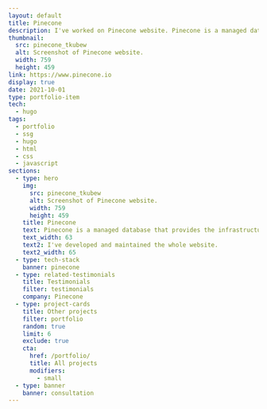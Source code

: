 ```yaml
---
layout: default
title: Pinecone
description: I've worked on Pinecone website. Pinecone is a managed database that provides the infrastructure for ML applications to search and rank results on similarities.
thumbnail:
  src: pinecone_tkubew
  alt: Screenshot of Pinecone website.
  width: 759
  height: 459
link: https://www.pinecone.io
display: true
date: 2021-10-01
type: portfolio-item
tech:
  - hugo
tags:
  - portfolio
  - ssg
  - hugo
  - html
  - css
  - javascript
sections:
  - type: hero
    img:
      src: pinecone_tkubew
      alt: Screenshot of Pinecone website.
      width: 759
      height: 459
    title: Pinecone
    text: Pinecone is a managed database that provides the infrastructure for ML applications that need to search and rank results based on similarities, such as recommendations, personalization, image search, and more.
    text_width: 63
    text2: I've developed and maintained the whole website.
    text2_width: 65
  - type: tech-stack
    banner: pinecone
  - type: related-testimonials
    title: Testimonials
    filter: testimonials
    company: Pinecone
  - type: project-cards
    title: Other projects
    filter: portfolio
    random: true
    limit: 6
    exclude: true
    cta:
      href: /portfolio/
      title: All projects
      modifiers:
        - small
  - type: banner
    banner: consultation
---
```

